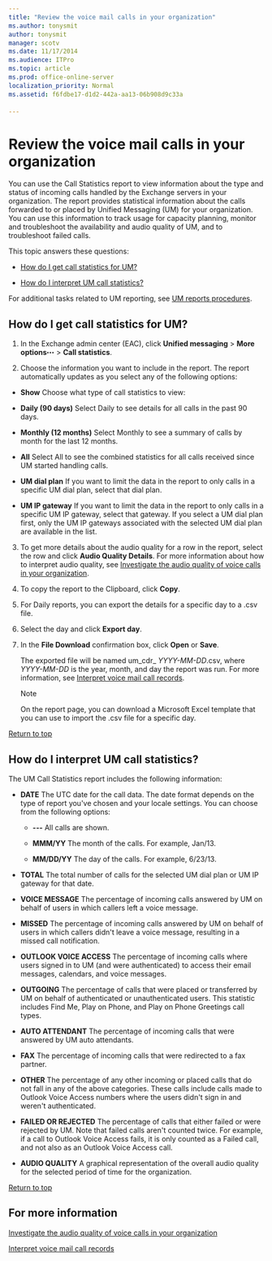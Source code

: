 ```yaml
---
title: "Review the voice mail calls in your organization"
ms.author: tonysmit
author: tonysmit
manager: scotv
ms.date: 11/17/2014
ms.audience: ITPro
ms.topic: article
ms.prod: office-online-server
localization_priority: Normal
ms.assetid: f6fdbe17-d1d2-442a-aa13-06b908d9c33a

---
```


# Review the voice mail calls in your organization
You can use the Call Statistics report to view information about the type and status of incoming calls handled by the Exchange servers in your organization. The report provides statistical information about the calls forwarded to or placed by Unified Messaging (UM) for your organization. You can use this information to track usage for capacity planning, monitor and troubleshoot the availability and audio quality of UM, and to troubleshoot failed calls. 
  
This topic answers these questions:
  
- [How do I get call statistics for UM?](#howto.md)
    
- [How do I interpret UM call statistics?](#interpret.md)
    
For additional tasks related to UM reporting, see [UM reports procedures](um-reports-procedures.md).
  
## How do I get call statistics for UM?
<a name="howto"> </a>

1. In the Exchange admin center (EAC), click **Unified messaging** \> **More options**![More Options Icon](../../media/ITPro_EAC_MoreOptionsIcon.gif) \> **Call statistics**.
    
2. Choose the information you want to include in the report. The report automatically updates as you select any of the following options:
    
  - **Show** Choose what type of call statistics to view: 
    
  - **Daily (90 days)** Select Daily to see details for all calls in the past 90 days. 
    
  - **Monthly (12 months)** Select Monthly to see a summary of calls by month for the last 12 months. 
    
  - **All** Select All to see the combined statistics for all calls received since UM started handling calls. 
    
  - **UM dial plan** If you want to limit the data in the report to only calls in a specific UM dial plan, select that dial plan. 
    
  - **UM IP gateway** If you want to limit the data in the report to only calls in a specific UM IP gateway, select that gateway. If you select a UM dial plan first, only the UM IP gateways associated with the selected UM dial plan are available in the list. 
    
3. To get more details about the audio quality for a row in the report, select the row and click **Audio Quality Details**. For more information about how to interpret audio quality, see [Investigate the audio quality of voice calls in your organization](audio-quality-of-voice-calls-in-organization.md).
    
4. To copy the report to the Clipboard, click **Copy**.
    
5. For Daily reports, you can export the details for a specific day to a .csv file.
    
1. Select the day and click **Export day**.
    
2. In the **File Download** confirmation box, click **Open** or **Save**.
    
    The exported file will be named um_cdr_ _YYYY-MM-DD_.csv, where  _YYYY-MM-DD_ is the year, month, and day the report was run. For more information, see [Interpret voice mail call records](interpret-voice-mail-call-records.md).
    
    > [!NOTE]
    > On the report page, you can download a Microsoft Excel template that you can use to import the .csv file for a specific day. 
  
[Return to top](#Introduction.md)
  
## How do I interpret UM call statistics?
<a name="interpret"> </a>

The UM Call Statistics report includes the following information:
  
- **DATE** The UTC date for the call data. The date format depends on the type of report you've chosen and your locale settings. You can choose from the following options: 
    
  - **---** All calls are shown. 
    
  - **MMM/YY** The month of the calls. For example, Jan/13. 
    
  - **MM/DD/YY** The day of the calls. For example, 6/23/13. 
    
- **TOTAL** The total number of calls for the selected UM dial plan or UM IP gateway for that date. 
    
- **VOICE MESSAGE** The percentage of incoming calls answered by UM on behalf of users in which callers left a voice message. 
    
- **MISSED** The percentage of incoming calls answered by UM on behalf of users in which callers didn't leave a voice message, resulting in a missed call notification. 
    
- **OUTLOOK VOICE ACCESS** The percentage of incoming calls where users signed in to UM (and were authenticated) to access their email messages, calendars, and voice messages. 
    
- **OUTGOING** The percentage of calls that were placed or transferred by UM on behalf of authenticated or unauthenticated users. This statistic includes Find Me, Play on Phone, and Play on Phone Greetings call types. 
    
- **AUTO ATTENDANT** The percentage of incoming calls that were answered by UM auto attendants. 
    
- **FAX** The percentage of incoming calls that were redirected to a fax partner. 
    
- **OTHER** The percentage of any other incoming or placed calls that do not fall in any of the above categories. These calls include calls made to Outlook Voice Access numbers where the users didn't sign in and weren't authenticated. 
    
- **FAILED OR REJECTED** The percentage of calls that either failed or were rejected by UM. Note that failed calls aren't counted twice. For example, if a call to Outlook Voice Access fails, it is only counted as a Failed call, and not also as an Outlook Voice Access call. 
    
- **AUDIO QUALITY** A graphical representation of the overall audio quality for the selected period of time for the organization. 
    
[Return to top](#Introduction.md)
  
## For more information
<a name="fmi"> </a>

[Investigate the audio quality of voice calls in your organization](audio-quality-of-voice-calls-in-organization.md)
  
[Interpret voice mail call records](interpret-voice-mail-call-records.md)
  

